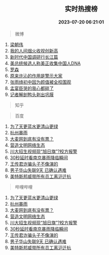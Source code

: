 <div align="center"><h2>实时热搜榜</h2><h4>2023-07-20 06:21:01</h4></div>

> 微博  

1. [梁朝伟](https://s.weibo.com/weibo?q=%E6%A2%81%E6%9C%9D%E4%BC%9F&t=31&band_rank=1&Refer=top)<br />
2. [我的人间烟火收视创新高](https://s.weibo.com/weibo?q=%23%E6%88%91%E7%9A%84%E4%BA%BA%E9%97%B4%E7%83%9F%E7%81%AB%E6%94%B6%E8%A7%86%E5%88%9B%E6%96%B0%E9%AB%98%23&t=31&band_rank=2&Refer=top)<br />
3. [新时代中国调研行长江篇](https://s.weibo.com/weibo?q=%23%E6%96%B0%E6%97%B6%E4%BB%A3%E4%B8%AD%E5%9B%BD%E8%B0%83%E7%A0%94%E8%A1%8C%E9%95%BF%E6%B1%9F%E7%AF%87%23&t=31&band_rank=3&Refer=top)<br />
4. [美总统候选人称美正收集中国人DNA](https://s.weibo.com/weibo?q=%23%E7%BE%8E%E6%80%BB%E7%BB%9F%E5%80%99%E9%80%89%E4%BA%BA%E7%A7%B0%E7%BE%8E%E6%AD%A3%E6%94%B6%E9%9B%86%E4%B8%AD%E5%9B%BD%E4%BA%BADNA%23&t=31&band_rank=4&Refer=top)<br />
5. [罗森](https://s.weibo.com/weibo?q=%E7%BD%97%E6%A3%AE&t=31&band_rank=5&Refer=top)<br />
6. [原来许沁的作用是警示大家](https://s.weibo.com/weibo?q=%23%E5%8E%9F%E6%9D%A5%E8%AE%B8%E6%B2%81%E7%9A%84%E4%BD%9C%E7%94%A8%E6%98%AF%E8%AD%A6%E7%A4%BA%E5%A4%A7%E5%AE%B6%23&t=31&band_rank=6&Refer=top)<br />
7. [张雨绮初中因为颜值被全校围观](https://s.weibo.com/weibo?q=%23%E5%BC%A0%E9%9B%A8%E7%BB%AE%E5%88%9D%E4%B8%AD%E5%9B%A0%E4%B8%BA%E9%A2%9C%E5%80%BC%E8%A2%AB%E5%85%A8%E6%A0%A1%E5%9B%B4%E8%A7%82%23&t=31&band_rank=7&Refer=top)<br />
8. [孟宴臣哭的我心都碎了](https://s.weibo.com/weibo?q=%23%E5%AD%9F%E5%AE%B4%E8%87%A3%E5%93%AD%E7%9A%84%E6%88%91%E5%BF%83%E9%83%BD%E7%A2%8E%E4%BA%86%23&t=31&band_rank=8&Refer=top)<br />
9. [记者解剖鸭头剥出巩膜](https://s.weibo.com/weibo?q=%23%E8%AE%B0%E8%80%85%E8%A7%A3%E5%89%96%E9%B8%AD%E5%A4%B4%E5%89%A5%E5%87%BA%E5%B7%A9%E8%86%9C%23&t=31&band_rank=9&Refer=top)<br />

> 知乎  


> 百度  

1. [为了天更蓝水更清山更绿](https://www.baidu.com/s?wd=%E4%B8%BA%E4%BA%86%E5%A4%A9%E6%9B%B4%E8%93%9D%E6%B0%B4%E6%9B%B4%E6%B8%85%E5%B1%B1%E6%9B%B4%E7%BB%BF&sa=fyb_news&rsv_dl=fyb_news)<br />
2. [杭州暴雨](https://www.baidu.com/s?wd=%E6%9D%AD%E5%B7%9E%E6%9A%B4%E9%9B%A8&sa=fyb_news&rsv_dl=fyb_news)<br />
3. [大麦网到底有没有票？](https://www.baidu.com/s?wd=%E5%A4%A7%E9%BA%A6%E7%BD%91%E5%88%B0%E5%BA%95%E6%9C%89%E6%B2%A1%E6%9C%89%E7%A5%A8%EF%BC%9F&sa=fyb_news&rsv_dl=fyb_news)<br />
4. [营造文明网络生态](https://www.baidu.com/s?wd=%E8%90%A5%E9%80%A0%E6%96%87%E6%98%8E%E7%BD%91%E7%BB%9C%E7%94%9F%E6%80%81&sa=fyb_news&rsv_dl=fyb_news)<br />
5. [川大招生视频现“旭日旗”?校方报警](https://www.baidu.com/s?wd=%E5%B7%9D%E5%A4%A7%E6%8B%9B%E7%94%9F%E8%A7%86%E9%A2%91%E7%8E%B0%E2%80%9C%E6%97%AD%E6%97%A5%E6%97%97%E2%80%9D%3F%E6%A0%A1%E6%96%B9%E6%8A%A5%E8%AD%A6&sa=fyb_news&rsv_dl=fyb_news)<br />
6. [30秒延时看南京暴雨降临瞬间](https://www.baidu.com/s?wd=30%E7%A7%92%E5%BB%B6%E6%97%B6%E7%9C%8B%E5%8D%97%E4%BA%AC%E6%9A%B4%E9%9B%A8%E9%99%8D%E4%B8%B4%E7%9E%AC%E9%97%B4&sa=fyb_news&rsv_dl=fyb_news)<br />
7. [王传君诈骗头子不像演的](https://www.baidu.com/s?wd=%E7%8E%8B%E4%BC%A0%E5%90%9B%E8%AF%88%E9%AA%97%E5%A4%B4%E5%AD%90%E4%B8%8D%E5%83%8F%E6%BC%94%E7%9A%84&sa=fyb_news&rsv_dl=fyb_news)<br />
8. [男子华山失联9天 已确认遇难](https://www.baidu.com/s?wd=%E7%94%B7%E5%AD%90%E5%8D%8E%E5%B1%B1%E5%A4%B1%E8%81%949%E5%A4%A9+%E5%B7%B2%E7%A1%AE%E8%AE%A4%E9%81%87%E9%9A%BE&sa=fyb_news&rsv_dl=fyb_news)<br />
9. [美特斯邦威带所有员工离沪迁杭](https://www.baidu.com/s?wd=%E7%BE%8E%E7%89%B9%E6%96%AF%E9%82%A6%E5%A8%81%E5%B8%A6%E6%89%80%E6%9C%89%E5%91%98%E5%B7%A5%E7%A6%BB%E6%B2%AA%E8%BF%81%E6%9D%AD&sa=fyb_news&rsv_dl=fyb_news)<br />

> 哔哩哔哩  

1. [为了天更蓝水更清山更绿](https://www.baidu.com/s?wd=%E4%B8%BA%E4%BA%86%E5%A4%A9%E6%9B%B4%E8%93%9D%E6%B0%B4%E6%9B%B4%E6%B8%85%E5%B1%B1%E6%9B%B4%E7%BB%BF&sa=fyb_news&rsv_dl=fyb_news)<br />
2. [杭州暴雨](https://www.baidu.com/s?wd=%E6%9D%AD%E5%B7%9E%E6%9A%B4%E9%9B%A8&sa=fyb_news&rsv_dl=fyb_news)<br />
3. [大麦网到底有没有票？](https://www.baidu.com/s?wd=%E5%A4%A7%E9%BA%A6%E7%BD%91%E5%88%B0%E5%BA%95%E6%9C%89%E6%B2%A1%E6%9C%89%E7%A5%A8%EF%BC%9F&sa=fyb_news&rsv_dl=fyb_news)<br />
4. [营造文明网络生态](https://www.baidu.com/s?wd=%E8%90%A5%E9%80%A0%E6%96%87%E6%98%8E%E7%BD%91%E7%BB%9C%E7%94%9F%E6%80%81&sa=fyb_news&rsv_dl=fyb_news)<br />
5. [川大招生视频现“旭日旗”?校方报警](https://www.baidu.com/s?wd=%E5%B7%9D%E5%A4%A7%E6%8B%9B%E7%94%9F%E8%A7%86%E9%A2%91%E7%8E%B0%E2%80%9C%E6%97%AD%E6%97%A5%E6%97%97%E2%80%9D%3F%E6%A0%A1%E6%96%B9%E6%8A%A5%E8%AD%A6&sa=fyb_news&rsv_dl=fyb_news)<br />
6. [30秒延时看南京暴雨降临瞬间](https://www.baidu.com/s?wd=30%E7%A7%92%E5%BB%B6%E6%97%B6%E7%9C%8B%E5%8D%97%E4%BA%AC%E6%9A%B4%E9%9B%A8%E9%99%8D%E4%B8%B4%E7%9E%AC%E9%97%B4&sa=fyb_news&rsv_dl=fyb_news)<br />
7. [王传君诈骗头子不像演的](https://www.baidu.com/s?wd=%E7%8E%8B%E4%BC%A0%E5%90%9B%E8%AF%88%E9%AA%97%E5%A4%B4%E5%AD%90%E4%B8%8D%E5%83%8F%E6%BC%94%E7%9A%84&sa=fyb_news&rsv_dl=fyb_news)<br />
8. [男子华山失联9天 已确认遇难](https://www.baidu.com/s?wd=%E7%94%B7%E5%AD%90%E5%8D%8E%E5%B1%B1%E5%A4%B1%E8%81%949%E5%A4%A9+%E5%B7%B2%E7%A1%AE%E8%AE%A4%E9%81%87%E9%9A%BE&sa=fyb_news&rsv_dl=fyb_news)<br />
9. [美特斯邦威带所有员工离沪迁杭](https://www.baidu.com/s?wd=%E7%BE%8E%E7%89%B9%E6%96%AF%E9%82%A6%E5%A8%81%E5%B8%A6%E6%89%80%E6%9C%89%E5%91%98%E5%B7%A5%E7%A6%BB%E6%B2%AA%E8%BF%81%E6%9D%AD&sa=fyb_news&rsv_dl=fyb_news)<br />
